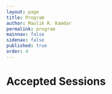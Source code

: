 ```yaml
---
layout: page
title: Program
author: Maulik R. Kamdar
permalink: program
mainnav: false
sidenav: false
published: true
order: 4
---
```


# Accepted Sessions


